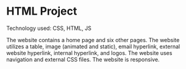# HTML Project

Technology used: CSS, HTML, JS

The website contains a home page and six other pages. The website utilizes a table, image (animated and static), email hyperlink, external website hyperlink, internal hyperlink, and logos. The website uses navigation and external CSS files. The website is responsive. 
